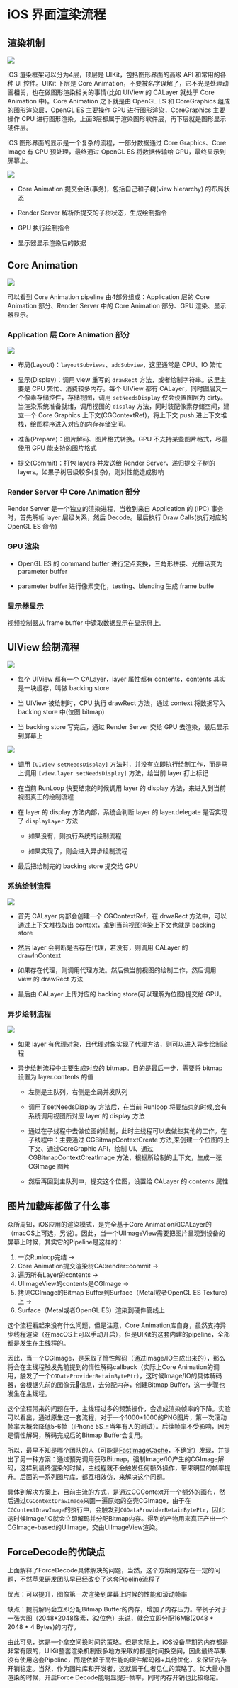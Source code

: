 # iOS 界面渲染流程

## 渲染机制

![](https://raw.githubusercontent.com/FantasticLBP/knowledge-kit/assets/RenderStructure.png)

iOS 渲染框架可以分为4层，顶层是 UIKit，包括图形界面的高级 API 和常用的各种 UI 控件。UIKit 下层是 Core Animation，不要被名字误解了，它不光是处理动画相关，也在做图形渲染相关的事情(比如 UIView 的 CALayer 就处于 Core Animation 中)。Core Animation 之下就是由 OpenGL ES 和 CoreGraphics 组成的图形渲染层，OpenGL ES 主要操作 GPU 进行图形渲染，CoreGraphics 主要操作 CPU 进行图形渲染。上面3层都属于渲染图形软件层，再下层就是图形显示硬件层。

iOS 图形界面的显示是一个复杂的流程，一部分数据通过 Core Graphics、Core Image 有 CPU 预处理，最终通过 OpenGL ES 将数据传输给 GPU，最终显示到屏幕上。

![](https://raw.githubusercontent.com/FantasticLBP/knowledge-kit/assets/RenderPipeline.png)

- Core Animation 提交会话(事务)，包括自己和子树(view hierarchy) 的布局状态

- Render Server 解析所提交的子树状态，生成绘制指令

- GPU 执行绘制指令

- 显示器显示渲染后的数据

## Core Animation

![](https://raw.githubusercontent.com/FantasticLBP/knowledge-kit/assets/APM-CoreAnimationPipeline.png)

可以看到 Core Animation pipeline 由4部分组成：Application 层的 Core Animation 部分、Render Server 中的 Core Animation 部分、GPU 渲染、显示器显示。

### Application 层 Core Animation 部分

![](https://raw.githubusercontent.com/FantasticLBP/knowledge-kit/assets/CoreAnimationCommit.png)

- 布局(Layout)：`layoutSubviews`、`addSubview`，这里通常是 CPU、IO 繁忙

- 显示(Display)：调用 view 重写的 `drawRect` 方法，或者绘制字符串。这里主要是 CPU 繁忙、消费较多内存。每个 UIView 都有 CALayer，同时图层又一个像素存储控件，存储视图，调用 `setNeedsDisplay` 仅会设置图层为 dirty。当渲染系统准备就绪，调用视图的 `display` 方法，同时装配像素存储空间，建立一个 Core Graphics 上下文(CGContextRef)，将上下文 push 进上下文堆栈，绘图程序进入对应的内存存储空间。

- 准备(Prepare)：图片解码、图片格式转换。GPU 不支持某些图片格式，尽量使用 GPU 能支持的图片格式

- 提交(Commit)：打包 layers 并发送给 Render Server，递归提交子树的 layers。如果子树层级较多(复杂)，则对性能造成影响

### Render Server 中 Core Animation 部分

Render Server 是一个独立的渲染进程，当收到来自 Application 的 (IPC) 事务时，首先解析 layer 层级关系，然后 Decode。最后执行 Draw Calls(执行对应的 OpenGL ES 命令)

### GPU 渲染

- OpenGL ES 的 command buffer 进行定点变换，三角形拼接、光栅话变为 parameter buffer

- parameter buffer 进行像素变化，testing、blending 生成 frame buffe

### 显示器显示

视频控制器从 frame buffer 中读取数据显示在显示屏上。

## UIView 绘制流程

![](https://raw.githubusercontent.com/FantasticLBP/knowledge-kit/assets/UIRenderPipeline.png)

- 每个 UIView 都有一个 CALayer，layer 属性都有 contents，contents 其实是一块缓存，叫做 backing store

- 当 UIView 被绘制时，CPU 执行 drawRect 方法，通过 context 将数据写入 backing store 中(位图 bitmap)

- 当 backing store 写完后，通过 Render Server 交给 GPU 去渲染，最后显示到屏幕上

![](https://raw.githubusercontent.com/FantasticLBP/knowledge-kit/assets/UIViewRenderPipeline.png)

- 调用 `[UIView setNeedsDisplay]` 方法时，并没有立即执行绘制工作，而是马上调用 `[view.layer setNeedsDisplay]` 方法，给当前 layer 打上标记

- 在当前 RunLoop 快要结束的时候调用 layer 的 display 方法，来进入到当前视图真正的绘制流程

- 在 layer 的 display 方法内部，系统会判断 layer 的 layer.delegate 是否实现了 `displayLayer` 方法
  
  - 如果没有，则执行系统的绘制流程
  
  - 如果实现了，则会进入异步绘制流程

- 最后把绘制完的 backing store 提交给 GPU

### 系统绘制流程

![](https://raw.githubusercontent.com/FantasticLBP/knowledge-kit/assets/iOSRenderProcess.png)

- 首先 CALayer 内部会创建一个 CGContextRef，在 drwaRect 方法中，可以通过上下文堆栈取出 context，拿到当前视图渲染上下文也就是 backing store

- 然后 layer 会判断是否存在代理，若没有，则调用 CALayer 的 drawInContext

- 如果存在代理，则调用代理方法。然后做当前视图的绘制工作，然后调用 view 的 drawRect 方法

- 最后由 CALayer 上传对应的 backing store(可以理解为位图)提交给 GPU。

### 异步绘制流程

![](https://raw.githubusercontent.com/FantasticLBP/knowledge-kit/assets/iOSAsyncRender.png)

- 如果 layer 有代理对象，且代理对象实现了代理方法，则可以进入异步绘制流程

- 异步绘制流程中主要生成对应的 bitmap。目的是最后一步，需要将 bitmap 设置为 layer.contents 的值
  
  - 左侧是主队列，右侧是全局并发队列
  
  - 调用了setNeedsDiaplay 方法后，在当前 Runloop 将要结束的时候,会有系统调用视图所对应 layer 的 display 方法
  
  - 通过在子线程中去做位图的绘制，此时主线程可以去做些其他的工作。在子线程中：主要通过 CGBitmapContextCreate 方法,来创建一个位图的上下文、通过CoreGraphic API，绘制 UI、通过 CGBitmapContextCreatImage 方法，根据所绘制的上下文，生成一张 CGImage 图片
  
  - 然后再回到主队列中，提交这个位图，设置给 CALayer 的 contents 属性

## 图片加载库都做了什么事

众所周知，iOS应用的渲染模式，是完全基于Core Animation和CALayer的（macOS上可选，另说）。因此，当一个UIImageView需要把图片呈现到设备的屏幕上时候，其实它的Pipeline是这样的：

1. 一次Runloop完结 -> 
2. Core Animation提交渲染树CA::render::commit ->
3. 遍历所有Layer的contents ->
4. UIImageView的contents是CGImage ->
5. 拷贝CGImage的Bitmap Buffer到Surface（Metal或者OpenGL ES Texture）上 ->
6. Surface（Metal或者OpenGL ES）渲染到硬件管线上

这个流程看起来没有什么问题，但是注意，Core Animation库自身，虽然支持异步线程渲染（在macOS上可以手动开启），但是UIKit的这套内建的pipeline，全部都是发生在主线程的。

因此，当一个CGImage，是采取了惰性解码（通过Image/IO生成出来的），那么将会在主线程触发先前提到的惰性解码callback（实际上Core Animation的调用，触发了一个`CGDataProviderRetainBytePtr`），这时候Image/IO的具体解码器，会根据先前的图像元信息，去分配内存，创建Bitmap Buffer，这一步骤也发生在主线程。

这个流程带来的问题在于，主线程过多的频繁操作，会造成渲染帧率的下降。实验可以看出，通过原生这一套流程，对于一个1000*1000的PNG图片，第一次滚动帧率大概会降低5-6帧（iPhone 5S上当年有人的测试）。后续帧率不受影响，因为是惰性解码，解码完成后的Bitmap Buffer会复用。

所以，最早不知是哪个团队的人（可能是[FastImageCache](https://github.com/path/FastImageCache)，不确定）发现，并提出了另一种方案：通过预先调用获取Bitmap，强制Image/IO产生的CGImage解码，这样到最终渲染的时候，主线程就不会触发任何额外操作，带来明显的帧率提升。后面的一系列图片库，都互相效仿，来解决这个问题。

具体到解决方案上，目前主流的方式，是通过CGContext开一个额外的画布，然后通过`CGContextDrawImage`来画一遍原始的空壳CGImage，由于在`CGContextDrawImage`的执行中，会触发到`CGDataProviderRetainBytePtr`，因此这时候Image/IO就会立即解码并分配Bitmap内存。得到的产物用来真正产出一个CGImage-based的UIImage，交由UIImageView渲染。

## ForceDecode的优缺点

上面解释了ForceDecode具体解决的问题，当然，这个方案肯定存在一定的问题，不然苹果研发团队早已经改变了这套Pipeline流程了

优点：可以提升，图像第一次渲染到屏幕上时候的性能和滚动帧率

缺点：提前解码会立即分配Bitmap Buffer的内存，增加了内存压力。举例子对于一张大图（2048*2048像素，32位色）来说，就会立即分配16MB(2048 * 2048 * 4 Bytes)的内存。

由此可见，这是一个拿空间换时间的策略。但是实际上，iOS设备早期的内存都是非常有限的，UIKit整套渲染机制很多地方采取的都是时间换空间，因此最终苹果没有使用这套Pipeline，而是依赖于高性能的硬件解码器+其他优化，来保证内存开销稳定。当然，作为图片库和开发者，这就属于仁者见仁的策略了。如大量小图渲染的时候，开启Force Decode能明显提升帧率，同时内存开销也比较稳定。
